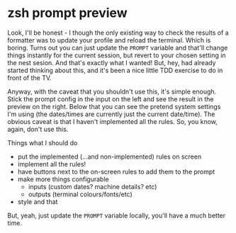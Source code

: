 # zsh prompt preview

Look, I'll be honest - I though the only existing way to check the results of a formatter was to update your profile and reload the terminal. Which is boring. Turns out you can just update the `PROMPT` variable and that'll change things instantly for the current session, but revert to your chosen setting in the nest sesion. And that's exactly what I wanted! But, hey, had already started thinking about this, and it's been a nice little TDD exercise to do in front of the TV.

Anyway, with the caveat that you shouldn't use this, it's simple enough. Stick the prompt config in the input on the left and see the result in the preview on the right. Below that you can see the pretend system settings I'm using (the dates/times are currently just the current date/time). The obvious caveat is that I haven't implemented all the rules. So, you know, again, don't use this.

Things what I should do
- put the implemented (...and non-implemented) rules on screen
- implement all the rules!
- have buttons next to the on-screen rules to add them to the prompt
- make more things configurable
  - inputs (custom dates? machine details? etc)
  - outputs (terminal colours/fonts/etc)
- style and that

But, yeah, just update the `PROMPT` variable locally, you'll have a much better time.
